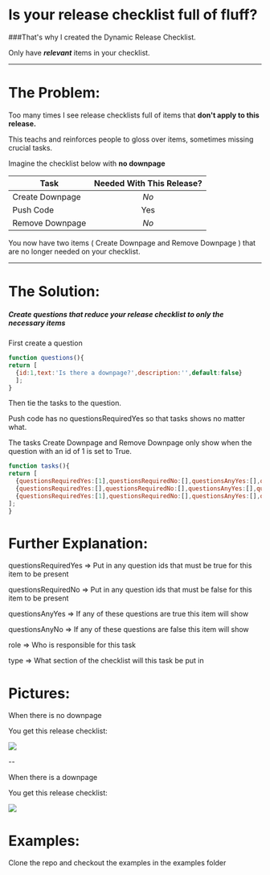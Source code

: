 # Is your release checklist full of fluff?

###That's why I created the Dynamic Release Checklist.

Only have **_relevant_** items in your checklist.

------

# The Problem:

Too many times I see release checklists full of items that **don't apply to this release.** 

This teachs and reinforces people to gloss over items, sometimes missing crucial tasks.

Imagine the checklist below with **no downpage**

| Task                   | Needed With This Release?  |
| -------------| :-----:|
| Create Downpage     | *No* |
| Push Code      |    Yes |
| Remove Downpage |     *No* |

You now have two items ( Create Downpage and Remove Downpage ) that are no longer needed on your checklist.

-----

# The Solution:

##### Create questions that reduce your release checklist to only the _necessary_ items

First create a question

```javascript
function questions(){
return [
  {id:1,text:'Is there a downpage?',description:'',default:false}
  ];
} 
```

Then tie the tasks to the question.

Push code has no questionsRequiredYes so that tasks shows no matter what.

The tasks Create Downpage and Remove Downpage only show when the question with an id of 1 is set to True.

```javascript
function tasks(){
return [
  {questionsRequiredYes:[1],questionsRequiredNo:[],questionsAnyYes:[],questionsAnyNo:[],role:'Developer',type:'Release',task:'Create Downpage'},
  {questionsRequiredYes:[],questionsRequiredNo:[],questionsAnyYes:[],questionsAnyNo:[],role:'Developer',type:'Release',task:'Push Code'},
  {questionsRequiredYes:[1],questionsRequiredNo:[],questionsAnyYes:[],questionsAnyNo:[],role:'Developer',type:'Release',task:'Remove Downpage'}
];
} 
```

# Further Explanation:
questionsRequiredYes => Put in any question ids that must be true for this item to be present

questionsRequiredNo => Put in any question ids that must be false for this item to be present

questionsAnyYes => If any of these questions are true this item will show

questionsAnyNo => If any of these questions are false this item will show

role => Who is responsible for this task

type => What section of the checklist will this task be put in

# Pictures:


When there is no downpage
<img scr="http://clickthisnick.com/release/DownpageNo.png">

You get this release checklist:

<img src="http://clickthisnick.com/release/NoChecklist.png">

--

When there is a downpage
<img scr="http://clickthisnick.com/release/DownpageYes.png">

You get this release checklist:

<img src="http://clickthisnick.com/release/YesChecklist.png">


# Examples:

Clone the repo and checkout the examples in the examples folder
